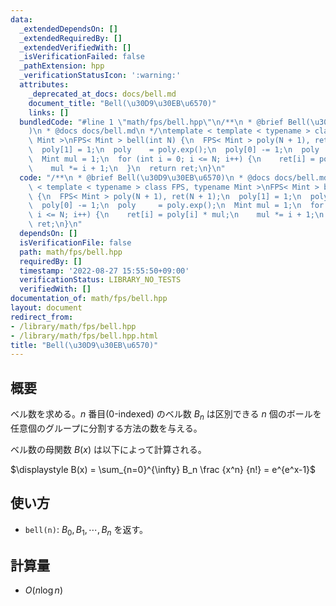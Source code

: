 ```yaml
---
data:
  _extendedDependsOn: []
  _extendedRequiredBy: []
  _extendedVerifiedWith: []
  _isVerificationFailed: false
  _pathExtension: hpp
  _verificationStatusIcon: ':warning:'
  attributes:
    _deprecated_at_docs: docs/bell.md
    document_title: "Bell(\u30D9\u30EB\u6570)"
    links: []
  bundledCode: "#line 1 \"math/fps/bell.hpp\"\n/**\n * @brief Bell(\u30D9\u30EB\u6570\
    )\n * @docs docs/bell.md\n */\ntemplate < template < typename > class FPS, typename\
    \ Mint >\nFPS< Mint > bell(int N) {\n  FPS< Mint > poly(N + 1), ret(N + 1);\n\
    \  poly[1] = 1;\n  poly    = poly.exp();\n  poly[0] -= 1;\n  poly     = poly.exp();\n\
    \  Mint mul = 1;\n  for (int i = 0; i <= N; i++) {\n    ret[i] = poly[i] * mul;\n\
    \    mul *= i + 1;\n  }\n  return ret;\n}\n"
  code: "/**\n * @brief Bell(\u30D9\u30EB\u6570)\n * @docs docs/bell.md\n */\ntemplate\
    \ < template < typename > class FPS, typename Mint >\nFPS< Mint > bell(int N)\
    \ {\n  FPS< Mint > poly(N + 1), ret(N + 1);\n  poly[1] = 1;\n  poly    = poly.exp();\n\
    \  poly[0] -= 1;\n  poly     = poly.exp();\n  Mint mul = 1;\n  for (int i = 0;\
    \ i <= N; i++) {\n    ret[i] = poly[i] * mul;\n    mul *= i + 1;\n  }\n  return\
    \ ret;\n}\n"
  dependsOn: []
  isVerificationFile: false
  path: math/fps/bell.hpp
  requiredBy: []
  timestamp: '2022-08-27 15:55:50+09:00'
  verificationStatus: LIBRARY_NO_TESTS
  verifiedWith: []
documentation_of: math/fps/bell.hpp
layout: document
redirect_from:
- /library/math/fps/bell.hpp
- /library/math/fps/bell.hpp.html
title: "Bell(\u30D9\u30EB\u6570)"
---
```

## 概要

ベル数を求める。$n$ 番目(0-indexed) のベル数 $B_n$ は区別できる $n$ 個のボールを任意個のグループに分割する方法の数を与える。

ベル数の母関数 $B(x)$ は以下によって計算される。

$\displaystyle B(x) = \sum_{n=0}^{\infty} B_n \frac {x^n} {n!} = e^{e^x-1}$

## 使い方

* `bell(n)`: $B_0, B_1, \cdots, B_n$ を返す。

## 計算量

* $O(n \log n)$
